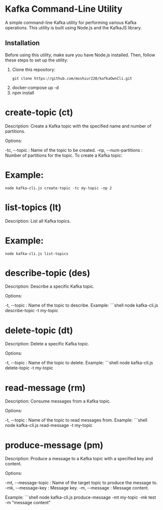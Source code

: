 # Kafka Command-Line Utility

A simple command-line Kafka utility for performing various Kafka operations. This utility is built using Node.js and the KafkaJS library.

## Installation

Before using this utility, make sure you have Node.js installed. Then, follow these steps to set up the utility:

1. Clone this repository:
   ```shell
   git clone https://github.com/moshiur220/kafkaOwnCli.git 

2. docker-compose up -d
3. npm install
# create-topic (ct)
Description: Create a Kafka topic with the specified name and number of partitions.

Options:

-tc, --topic <topicName>: Name of the topic to be created.
-np, --num-partitions <numPartitions>: Number of partitions for the topic.
 To create a Kafka topic:

 # Example:

    node kafka-cli.js create-topic -tc my-topic -np 2

# list-topics (lt)
Description: List all Kafka topics.

# Example:
  
    node kafka-cli.js list-topics

# describe-topic (des)
Description: Describe a specific Kafka topic.

Options:

-t, --topic <topicName>: Name of the topic to describe.
Example:
    ```shell
    node kafka-cli.js describe-topic -t my-topic

# delete-topic (dt)
Description: Delete a specific Kafka topic.

Options:

-t, --topic <topicName>: Name of the topic to delete.
Example:
    ```shell
    node kafka-cli.js delete-topic -t my-topic

# read-message (rm)
Description: Consume messages from a Kafka topic.

Options:

-t, --topic <topicName>: Name of the topic to read messages from.
Example:
    ```shell
    node kafka-cli.js read-message -t my-topic

# produce-message (pm)
Description: Produce a message to a Kafka topic with a specified key and content.

Options:

-mt, --message-topic <topicName>: Name of the target topic to produce the message to.
-mk, --message-key <key>: Message key.
-m, --message <message>: Message content.

Example:
    ```shell
    node kafka-cli.js produce-message -mt my-topic -mk test -m "message content"